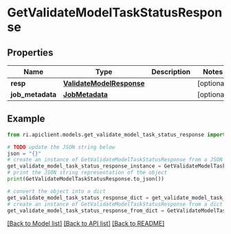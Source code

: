 # GetValidateModelTaskStatusResponse


## Properties

Name | Type | Description | Notes
------------ | ------------- | ------------- | -------------
**resp** | [**ValidateModelResponse**](ValidateModelResponse.md) |  | [optional] 
**job_metadata** | [**JobMetadata**](JobMetadata.md) |  | [optional] 

## Example

```python
from ri.apiclient.models.get_validate_model_task_status_response import GetValidateModelTaskStatusResponse

# TODO update the JSON string below
json = "{}"
# create an instance of GetValidateModelTaskStatusResponse from a JSON string
get_validate_model_task_status_response_instance = GetValidateModelTaskStatusResponse.from_json(json)
# print the JSON string representation of the object
print(GetValidateModelTaskStatusResponse.to_json())

# convert the object into a dict
get_validate_model_task_status_response_dict = get_validate_model_task_status_response_instance.to_dict()
# create an instance of GetValidateModelTaskStatusResponse from a dict
get_validate_model_task_status_response_from_dict = GetValidateModelTaskStatusResponse.from_dict(get_validate_model_task_status_response_dict)
```
[[Back to Model list]](../README.md#documentation-for-models) [[Back to API list]](../README.md#documentation-for-api-endpoints) [[Back to README]](../README.md)

